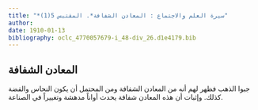 ```yaml
---
title: "*سيرة العلم والاجتماع : المعادن الشفافة*. المقتبس 5(1)"
author: 
date: 1910-01-13
bibliography: oclc_4770057679-i_48-div_26.d1e4179.bib
---
```




##  المعادن الشفافة 


 جبوا الذهب فظهر لهم أنه من المعادن الشفافة ومن المحتمل أن يكون النحاس والفضة كذلك. وإثبات أن هذه المعادن شفافة يحدث أواناً مدهشة وتغييراً في الصناعة. 

